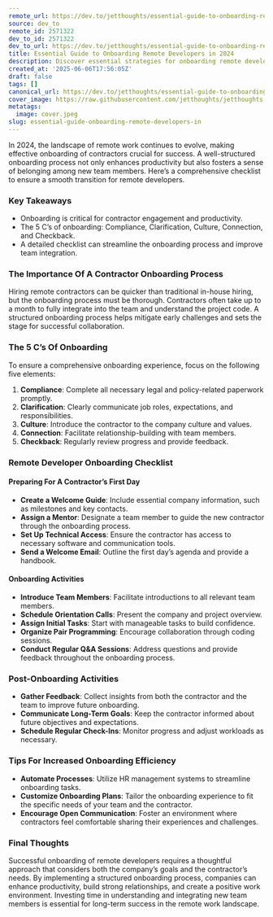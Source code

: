 ```yaml
---
remote_url: https://dev.to/jetthoughts/essential-guide-to-onboarding-remote-developers-in-2024-251l
source: dev_to
remote_id: 2571322
dev_to_id: 2571322
dev_to_url: https://dev.to/jetthoughts/essential-guide-to-onboarding-remote-developers-in-2024-251l
title: Essential Guide to Onboarding Remote Developers in 2024
description: Discover essential strategies for onboarding remote developers in 2024. This guide provides a comprehensive checklist and tips to ensure a smooth transition for contractors.
created_at: '2025-06-06T17:56:05Z'
draft: false
tags: []
canonical_url: https://dev.to/jetthoughts/essential-guide-to-onboarding-remote-developers-in-2024-251l
cover_image: https://raw.githubusercontent.com/jetthoughts/jetthoughts.github.io/master/content/blog/essential-guide-onboarding-remote-developers-in/cover.jpeg
metatags:
  image: cover.jpeg
slug: essential-guide-onboarding-remote-developers-in
---
```

In 2024, the landscape of remote work continues to evolve, making effective onboarding of contractors crucial for success. A well-structured onboarding process not only enhances productivity but also fosters a sense of belonging among new team members. Here’s a comprehensive checklist to ensure a smooth transition for remote developers.

### Key Takeaways

*   Onboarding is critical for contractor engagement and productivity.
*   The 5 C’s of onboarding: Compliance, Clarification, Culture, Connection, and Checkback.
*   A detailed checklist can streamline the onboarding process and improve team integration.

### The Importance Of A Contractor Onboarding Process

Hiring remote contractors can be quicker than traditional in-house hiring, but the onboarding process must be thorough. Contractors often take up to a month to fully integrate into the team and understand the project code. A structured onboarding process helps mitigate early challenges and sets the stage for successful collaboration.

### The 5 C’s Of Onboarding

To ensure a comprehensive onboarding experience, focus on the following five elements:

1.  **Compliance**: Complete all necessary legal and policy-related paperwork promptly.
2.  **Clarification**: Clearly communicate job roles, expectations, and responsibilities.
3.  **Culture**: Introduce the contractor to the company culture and values.
4.  **Connection**: Facilitate relationship-building with team members.
5.  **Checkback**: Regularly review progress and provide feedback.

### Remote Developer Onboarding Checklist

#### Preparing For A Contractor’s First Day

*   **Create a Welcome Guide**: Include essential company information, such as milestones and key contacts.
*   **Assign a Mentor**: Designate a team member to guide the new contractor through the onboarding process.
*   **Set Up Technical Access**: Ensure the contractor has access to necessary software and communication tools.
*   **Send a Welcome Email**: Outline the first day’s agenda and provide a handbook.

#### Onboarding Activities

*   **Introduce Team Members**: Facilitate introductions to all relevant team members.
*   **Schedule Orientation Calls**: Present the company and project overview.
*   **Assign Initial Tasks**: Start with manageable tasks to build confidence.
*   **Organize Pair Programming**: Encourage collaboration through coding sessions.
*   **Conduct Regular Q&A Sessions**: Address questions and provide feedback throughout the onboarding process.

### Post-Onboarding Activities

*   **Gather Feedback**: Collect insights from both the contractor and the team to improve future onboarding.
*   **Communicate Long-Term Goals**: Keep the contractor informed about future objectives and expectations.
*   **Schedule Regular Check-Ins**: Monitor progress and adjust workloads as necessary.

### Tips For Increased Onboarding Efficiency

*   **Automate Processes**: Utilize HR management systems to streamline onboarding tasks.
*   **Customize Onboarding Plans**: Tailor the onboarding experience to fit the specific needs of your team and the contractor.
*   **Encourage Open Communication**: Foster an environment where contractors feel comfortable sharing their experiences and challenges.

### Final Thoughts

Successful onboarding of remote developers requires a thoughtful approach that considers both the company’s goals and the contractor’s needs. By implementing a structured onboarding process, companies can enhance productivity, build strong relationships, and create a positive work environment. Investing time in understanding and integrating new team members is essential for long-term success in the remote work landscape.